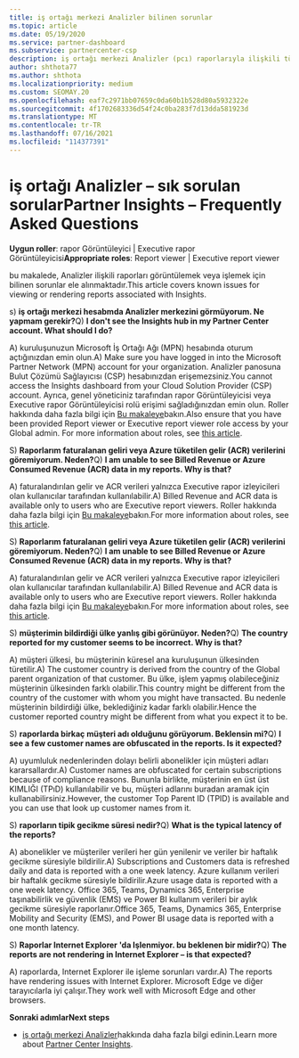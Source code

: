 ```yaml
---
title: iş ortağı merkezi Analizler bilinen sorunlar
ms.topic: article
ms.date: 05/19/2020
ms.service: partner-dashboard
ms.subservice: partnercenter-csp
description: iş ortağı merkezi Analizler (pcı) raporlarıyla ilişkili tüm bilinen sorunlar hakkında bilgi edinin. Bilgiler, bilinen işleme sorunları veya Raporlama sınırlamaları içerebilir.
author: shthota77
ms.author: shthota
ms.localizationpriority: medium
ms.custom: SEOMAY.20
ms.openlocfilehash: eaf7c2971bb07659c0da60b1b528d80a5932322e
ms.sourcegitcommit: 4f1702683336d54f24c0ba283f7d13dda581923d
ms.translationtype: MT
ms.contentlocale: tr-TR
ms.lasthandoff: 07/16/2021
ms.locfileid: "114377391"
---
```

# <a name="partner-insights--frequently-asked-questions"></a><span data-ttu-id="666c1-104">iş ortağı Analizler – sık sorulan sorular</span><span class="sxs-lookup"><span data-stu-id="666c1-104">Partner Insights – Frequently Asked Questions</span></span>

<span data-ttu-id="666c1-105">**Uygun roller**: rapor Görüntüleyici | Executive rapor Görüntüleyicisi</span><span class="sxs-lookup"><span data-stu-id="666c1-105">**Appropriate roles**: Report viewer | Executive report viewer</span></span>

<span data-ttu-id="666c1-106">bu makalede, Analizler ilişkili raporları görüntülemek veya işlemek için bilinen sorunlar ele alınmaktadır.</span><span class="sxs-lookup"><span data-stu-id="666c1-106">This article covers known issues for viewing or rendering reports associated with Insights.</span></span>

<span data-ttu-id="666c1-107">s) **iş ortağı merkezi hesabmda Analizler merkezini görmüyorum. Ne yapmam gerekir?**</span><span class="sxs-lookup"><span data-stu-id="666c1-107">Q) **I don't see the Insights hub in my Partner Center account. What should I do?**</span></span>

<span data-ttu-id="666c1-108">A) kuruluşunuzun Microsoft İş Ortağı Ağı (MPN) hesabında oturum açtığınızdan emin olun.</span><span class="sxs-lookup"><span data-stu-id="666c1-108">A) Make sure you have logged in into the Microsoft Partner Network (MPN) account for your organization.</span></span> <span data-ttu-id="666c1-109">Analizler panosuna Bulut Çözümü Sağlayıcısı (CSP) hesabınızdan erişemezsiniz.</span><span class="sxs-lookup"><span data-stu-id="666c1-109">You cannot access the Insights dashboard from your Cloud Solution Provider (CSP) account.</span></span> <span data-ttu-id="666c1-110">Ayrıca, genel yöneticiniz tarafından rapor Görüntüleyicisi veya Executive rapor Görüntüleyicisi rolü erişimi sağladığınızdan emin olun.  Roller hakkında daha fazla bilgi için [Bu makaleye](./insights-roles.md)bakın.</span><span class="sxs-lookup"><span data-stu-id="666c1-110">Also ensure that you have been provided Report viewer or Executive report viewer role access by your Global admin.  For more information about roles, see [this article](./insights-roles.md).</span></span>

<span data-ttu-id="666c1-111">S) **Raporlarım faturalanan geliri veya Azure tüketilen gelir (ACR) verilerini göremiyorum. Neden?**</span><span class="sxs-lookup"><span data-stu-id="666c1-111">Q) **I am unable to see Billed Revenue or Azure Consumed Revenue (ACR) data in my reports. Why is that?**</span></span>

<span data-ttu-id="666c1-112">A) faturalandırılan gelir ve ACR verileri yalnızca Executive rapor izleyicileri olan kullanıcılar tarafından kullanılabilir.</span><span class="sxs-lookup"><span data-stu-id="666c1-112">A) Billed Revenue and ACR data is available only to users who are Executive report viewers.</span></span>  <span data-ttu-id="666c1-113">Roller hakkında daha fazla bilgi için [Bu makaleye](./insights-roles.md)bakın.</span><span class="sxs-lookup"><span data-stu-id="666c1-113">For more information about roles, see [this article](./insights-roles.md).</span></span>

<span data-ttu-id="666c1-114">S) **Raporlarım faturalanan geliri veya Azure tüketilen gelir (ACR) verilerini göremiyorum. Neden?**</span><span class="sxs-lookup"><span data-stu-id="666c1-114">Q) **I am unable to see Billed Revenue or Azure Consumed Revenue (ACR) data in my reports. Why is that?**</span></span>

<span data-ttu-id="666c1-115">A) faturalandırılan gelir ve ACR verileri yalnızca Executive rapor izleyicileri olan kullanıcılar tarafından kullanılabilir.</span><span class="sxs-lookup"><span data-stu-id="666c1-115">A) Billed Revenue and ACR data is available only to users who are Executive report viewers.</span></span> <span data-ttu-id="666c1-116">Roller hakkında daha fazla bilgi için [Bu makaleye](./insights-roles.md)bakın.</span><span class="sxs-lookup"><span data-stu-id="666c1-116">For more information about roles, see [this article](./insights-roles.md).</span></span>

<span data-ttu-id="666c1-117">S) **müşterimin bildirdiği ülke yanlış gibi görünüyor. Neden?**</span><span class="sxs-lookup"><span data-stu-id="666c1-117">Q) **The country reported for my customer seems to be incorrect. Why is that?**</span></span>

<span data-ttu-id="666c1-118">A) müşteri ülkesi, bu müşterinin küresel ana kuruluşunun ülkesinden türetilir.</span><span class="sxs-lookup"><span data-stu-id="666c1-118">A) The customer country is derived from the country of the Global parent organization of that customer.</span></span> <span data-ttu-id="666c1-119">Bu ülke, işlem yapmış olabileceğiniz müşterinin ülkesinden farklı olabilir.</span><span class="sxs-lookup"><span data-stu-id="666c1-119">This country might be different from the country of the customer with whom you might have transacted.</span></span> <span data-ttu-id="666c1-120">Bu nedenle müşterinin bildirdiği ülke, beklediğiniz kadar farklı olabilir.</span><span class="sxs-lookup"><span data-stu-id="666c1-120">Hence the customer reported country might be different from what you expect it to be.</span></span>

<span data-ttu-id="666c1-121">S) **raporlarda birkaç müşteri adı olduğunu görüyorum. Beklensin mi?**</span><span class="sxs-lookup"><span data-stu-id="666c1-121">Q) **I see a few customer names are obfuscated in the reports. Is it expected?**</span></span>

<span data-ttu-id="666c1-122">A) uyumluluk nedenlerinden dolayı belirli abonelikler için müşteri adları kararsallardır.</span><span class="sxs-lookup"><span data-stu-id="666c1-122">A) Customer names are obfuscated for certain subscriptions because of compliance reasons.</span></span> <span data-ttu-id="666c1-123">Bununla birlikte, müşterinin en üst üst KIMLIĞI (TPıD) kullanılabilir ve bu, müşteri adlarını buradan aramak için kullanabilirsiniz.</span><span class="sxs-lookup"><span data-stu-id="666c1-123">However, the customer Top Parent ID (TPID) is available and you can use that look up customer names from it.</span></span>

<span data-ttu-id="666c1-124">S) **raporların tipik gecikme süresi nedir?**</span><span class="sxs-lookup"><span data-stu-id="666c1-124">Q) **What is the typical latency of the reports?**</span></span>

<span data-ttu-id="666c1-125">A) abonelikler ve müşteriler verileri her gün yenilenir ve veriler bir haftalık gecikme süresiyle bildirilir.</span><span class="sxs-lookup"><span data-stu-id="666c1-125">A) Subscriptions and Customers data is refreshed daily and data is reported with a one week latency.</span></span> <span data-ttu-id="666c1-126">Azure kullanım verileri bir haftalık gecikme süresiyle bildirilir.</span><span class="sxs-lookup"><span data-stu-id="666c1-126">Azure usage data is reported with a one week latency.</span></span> <span data-ttu-id="666c1-127">Office 365, Teams, Dynamics 365, Enterprise taşınabilirlik ve güvenlik (EMS) ve Power BI kullanım verileri bir aylık gecikme süresiyle raporlanır.</span><span class="sxs-lookup"><span data-stu-id="666c1-127">Office 365, Teams, Dynamics 365, Enterprise Mobility and Security (EMS), and Power BI usage data is reported with a one month latency.</span></span>

<span data-ttu-id="666c1-128">S) **Raporlar Internet Explorer 'da Işlenmiyor. bu beklenen bir midir?**</span><span class="sxs-lookup"><span data-stu-id="666c1-128">Q) **The reports are not rendering in Internet Explorer – is that expected?**</span></span>

<span data-ttu-id="666c1-129">A) raporlarda, Internet Explorer ile işleme sorunları vardır.</span><span class="sxs-lookup"><span data-stu-id="666c1-129">A)  The reports have rendering issues with Internet Explorer.</span></span> <span data-ttu-id="666c1-130">Microsoft Edge ve diğer tarayıcılarla iyi çalışır.</span><span class="sxs-lookup"><span data-stu-id="666c1-130">They work well with Microsoft Edge and other browsers.</span></span>

<span data-ttu-id="666c1-131">**Sonraki adımlar**</span><span class="sxs-lookup"><span data-stu-id="666c1-131">**Next steps**</span></span>

- <span data-ttu-id="666c1-132">[iş ortağı merkezi Analizler](partner-center-insights.md)hakkında daha fazla bilgi edinin.</span><span class="sxs-lookup"><span data-stu-id="666c1-132">Learn more about [Partner Center Insights](partner-center-insights.md).</span></span>